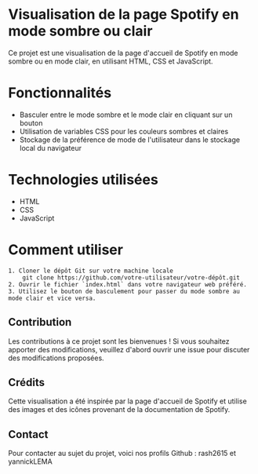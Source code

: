 # Visualisation de la page Spotify en mode sombre ou clair

Ce projet est une visualisation de la page d'accueil de Spotify en mode sombre ou en mode clair, en utilisant HTML, CSS et JavaScript.

# Fonctionnalités

- Basculer entre le mode sombre et le mode clair en cliquant sur un bouton
- Utilisation de variables CSS pour les couleurs sombres et claires
- Stockage de la préférence de mode de l'utilisateur dans le stockage local du navigateur

# Technologies utilisées

- HTML
- CSS
- JavaScript

# Comment utiliser

    1. Cloner le dépôt Git sur votre machine locale 
        git clone https://github.com/votre-utilisateur/votre-dépôt.git
    2. Ouvrir le fichier `index.html` dans votre navigateur web préféré.
    3. Utilisez le bouton de basculement pour passer du mode sombre au mode clair et vice versa.

## Contribution

Les contributions à ce projet sont les bienvenues ! Si vous souhaitez apporter des modifications, veuillez d'abord ouvrir une issue pour discuter des modifications proposées.

## Crédits

Cette visualisation a été inspirée par la page d'accueil de Spotify et utilise des images et des icônes provenant de la documentation de Spotify. 

## Contact 

Pour contacter au sujet du projet, voici nos profils Github : rash2615 et yannickLEMA
